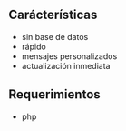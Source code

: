 ## Carácterísticas
* sin base de datos
* rápido
* mensajes personalizados
* actualización inmediata

## Requerimientos
* php
